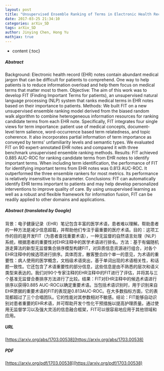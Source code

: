 ```yaml
---
layout: post
title: "Unsupervised Ensemble Ranking of Terms in Electronic Health Record Notes Based on Their Importance to Patients"
date: 2017-03-25 21:34:10
categories: arXiv_SD
tags: arXiv_SD
author: Jinying Chen, Hong Yu
mathjax: true
---
```


* content
{:toc}

##### Abstract
Background: Electronic health record (EHR) notes contain abundant medical jargon that can be difficult for patients to comprehend. One way to help patients is to reduce information overload and help them focus on medical terms that matter most to them. Objective: The aim of this work was to develop FIT (Finding Important Terms for patients), an unsupervised natural language processing (NLP) system that ranks medical terms in EHR notes based on their importance to patients. Methods: We built FIT on a new unsupervised ensemble ranking model derived from the biased random walk algorithm to combine heterogeneous information resources for ranking candidate terms from each EHR note. Specifically, FIT integrates four single views for term importance: patient use of medical concepts, document-level term salience, word-occurrence based term relatedness, and topic coherence. It also incorporates partial information of term importance as conveyed by terms' unfamiliarity levels and semantic types. We evaluated FIT on 90 expert-annotated EHR notes and compared it with three benchmark unsupervised ensemble ranking methods. Results: FIT achieved 0.885 AUC-ROC for ranking candidate terms from EHR notes to identify important terms. When including term identification, the performance of FIT for identifying important terms from EHR notes was 0.813 AUC-ROC. It outperformed the three ensemble rankers for most metrics. Its performance is relatively insensitive to its parameter. Conclusions: FIT can automatically identify EHR terms important to patients and may help develop personalized interventions to improve quality of care. By using unsupervised learning as well as a robust and flexible framework for information fusion, FIT can be readily applied to other domains and applications.

##### Abstract (translated by Google)
背景：电子健康记录（EHR）笔记包含丰富的医学术语，患者难以理解。帮助患者的一种方法是减少信息超载，并帮助他们专注于最重要的医疗术语。目的：这项工作的目的是开发FIT（为患者查找重要术语），一种无监督的自然语言处理（NLP）系统，根据患者的重要性对EHR注释中的医学术语进行排名。方法：基于有偏随机游走算法的新型无监督集合排序模型构建FIT，对异质信息资源进行组合，对各个EHR注释中的候选项进行排序。具体而言，散客整合四个单一的意见，为术语的重要性：病人使用的医学概念，文档级术语突出，基于单词出现的术语相关性，和话题一致性。它还包含了术语重要性的部分信息，这些信息是由不熟悉的层次和语义类型来表达的。我们对90个专家注释的EHR注释中的FIT进行了评估，并将其与三个基准无监督合奏排序方法进行了比较。结果：FIT对EHR注释中的候选术语进行排序以获得0.885 AUC-ROC以确定重要术语。当包括术语识别时，用于识别来自EHR票据的重要术语的FIT的表现是0.813AUC-ROC。在大多数指标方面，它的表现都超过了三个合唱团队。它的性能对其参数相对不敏感。结论：FIT能够自动识别对患者重要的EHR术语，并可帮助开发个性化干预措施以提高护理质量。通过使用无监督学习以及强大灵活的信息融合框架，FIT可以很容易地应用于其他领域和应用。

##### URL
[https://arxiv.org/abs/1703.00538](https://arxiv.org/abs/1703.00538)

##### PDF
[https://arxiv.org/pdf/1703.00538](https://arxiv.org/pdf/1703.00538)

